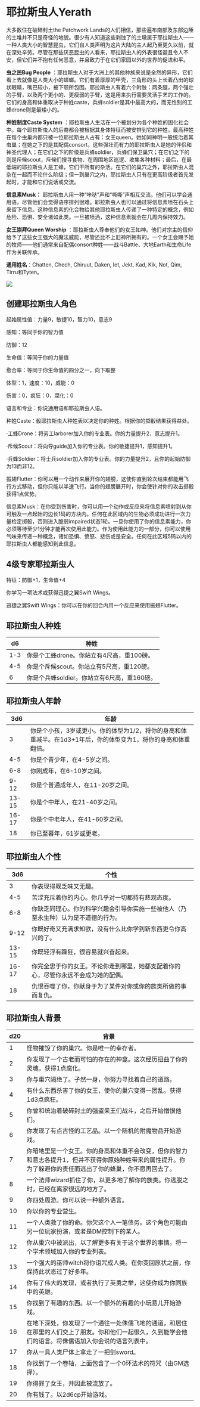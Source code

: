 # 耶拉斯虫人Yerath

大多数住在破碎封土the Patchwork
Lands的人们相信，那些遍布南部及东部边陲的土堆并不只是奇怪的地貌。很少有人知道这些剥蚀了的土墩属于耶拉斯虫人——一种人类大小的智慧昆虫，它们自人类声明为这片大陆的主人起乃至更久以前，就在深处辛劳。尽管在那些厌恶昆虫的人看来，耶拉斯虫人的外表很怪诞且令人不安，但它们并不抱有任何恶意，并且致力于在它们家园以外的世界的促进和平。

**虫之民Bug People**
：耶拉斯虫人对于大洲上的其他种族来说是全然的异形，它们看上去就像是人类大小的蟑螂。它们有着厚厚的甲壳，三角形的头上长着凸出的球状眼睛，嘴巴较小，被下颚所包围。耶拉斯虫人有着六个附肢：两条腿，两个强壮的手臂，以及两个更小的、更瘦弱的手臂，这是用来执行需要灵活手艺的工作的。它们的身高和体重取决于种姓caste，兵蜂soldier是其中最高大的，而无性别的工蜂drone则是最矮小的。

**种姓制度Caste System**
：耶拉斯虫人生活在一个被划分为各个种姓的固化社会中。每个耶拉斯虫人的后裔都会被根据其身体特征而被安排到它的种姓。最高种姓在每个虫巢内都只被一位耶拉斯虫人占有：女王queen。她如同神明一般统治着其虫巢；在她之下的是其配偶consort，这些强壮而有力的耶拉斯虫人是她的伴侣和神圣代理人；在它们之下的阶级是兵蜂soldier，兵蜂们保卫巢穴；在它们之下的则是斥候scout，斥候们搜寻食物、在周围地区巡逻、收集各种材料；最后，在最低端的耶拉斯虫人是工蜂，它们干所有的杂活。在它们的巢穴之外，耶拉斯虫人混杂在一起而不论什么阶级；但一到巢穴之内，耶拉斯虫人只有在更高阶级者首先发起时，才能和它们说话或交流。

**信息素Musk：**
耶拉斯虫人用一种“咔哒”声和“嘶嘶”声相互交流。他们可以学会通用语，尽管他们会觉得语序排列很难。耶拉斯虫人也可以通过将信息素喷在石头上来留下信息。这种信息素的化合物给其他耶拉斯虫人传递了一种特定的概念，例如危险、恐惧、安全诸如此类。一旦被喷洒，这种信息素就会在几周内保持效力。

**女王崇拜Queen Worship**
：耶拉斯虫人尊奉他们的女王如神。他们对宗主的信仰给予了这些女王强大的魔法威能，尽管还比不上旧神所拥有的。一个女王会赐予她的牧师——他们通常来自配偶consort种姓——战斗Battle、大地Earth和生命Life作为关联传承。

**通用姓名**：Chatten, Chech, Chiruut, Daken, Iet, Jekt, Kad, Kik, Not,
Qim, Tirru和Tyten。

![](https://sdlpic.oss-cn-beijing.aliyuncs.com/pic/20210619121347.png)

## 创建耶拉斯虫人角色

起始属性值：力量9，敏捷10，智力10，意志9

感知：等同于你的智力值

防御：12

生命值：等同于你的力量值

愈合率：等同于你生命值的四分之一，向下取整

体型：1，速度：10，威能：0

伤害：0，疯狂：0，腐化：0

语言和专业：你说通用语和耶拉斯虫人语。

种姓Caste：骰耶拉斯虫人种姓表以决定你的种姓。根据你的掷骰结果获得益处。

·工蜂Drone：将劳工larborer加入你的专业表。你的力量提升2，意志提升1。

·斥候Scout：将向导guide加入你的专业表。你的敏捷提升1，感知提升1。

·兵蜂Soldier：将士兵soldier加入你的专业表。你的力量提升2，且你的起始防御为13而非12。

振翅Flutter：你可以用一个动作来展开你的翅膀，这使你直到轮次结束都能用飞行方式移动，但你只能以半速飞行。当你的翅膀展开时，你会使针对你的攻击掷骰获得1点优势。

信息素Musk：在你受到伤害时，你可以用一个动作或反应来将信息素喷射到从你可触及一点起始的边长1码的方块内。任何在此区域内的生物必须成功进行一次力量检定掷骰，否则进入脆弱impaired状态1轮。一旦你使用了你的信息素能力，你必须等待至少1分钟才能再次使用此能力。作为使用此能力的一部分，你可以使用气味来传递一种概念，诸如恐惧、愤怒、悲伤或是安全。任何在此区域5码以内的耶拉斯虫人都能感知到此信息。

## 4级专家耶拉斯虫人

特征：防御+1，生命值+4

你学习一项法术或获得迅捷之翼Swift Wings。

迅捷之翼Swift Wings：你可以在你的回合内用一个反应来使用振翅Flutter。

## 耶拉斯虫人种姓

<table>
<thead>
<tr class="header">
<th>d6</th>
<th>种姓</th>
</tr>
</thead>
<tbody>
<tr class="odd">
<td>1-3</td>
<td>你是个工蜂drone。你站立有4尺高，重100磅。</td>
</tr>
<tr class="even">
<td>4-5</td>
<td>你是个斥候scout。你站立有5尺高，重120磅。</td>
</tr>
<tr class="odd">
<td>6</td>
<td>你是个兵蜂soldier。你站立有6尺高，重160磅。</td>
</tr>
</tbody>
</table>

## 耶拉斯虫人年龄

<table>
<thead>
<tr class="header">
<th>3d6</th>
<th>年龄</th>
</tr>
</thead>
<tbody>
<tr class="odd">
<td>3</td>
<td>你是个小孩，3岁或更小。你的体型为1/2，将你的身高和体重减半。在1d3+1年后，你的体型变为1，将你的身高和体重翻倍。</td>
</tr>
<tr class="even">
<td>4-5</td>
<td>你是个青少年，在4-5岁之间。</td>
</tr>
<tr class="odd">
<td>6-8</td>
<td>你刚成年，在6-10岁之间。</td>
</tr>
<tr class="even">
<td>9-12</td>
<td>你是个普通成年人，在11-20岁之间。</td>
</tr>
<tr class="odd">
<td>13-15</td>
<td>你是个中年人，在21-40岁之间。</td>
</tr>
<tr class="even">
<td>16-17</td>
<td>你是个中老年人，在41-60岁之间。</td>
</tr>
<tr class="odd">
<td>18</td>
<td>你已至暮年，61岁或更老。</td>
</tr>
</tbody>
</table>

## 耶拉斯虫人个性

<table>
<thead>
<tr class="header">
<th>3d6</th>
<th>个性</th>
</tr>
</thead>
<tbody>
<tr class="odd">
<td>3</td>
<td>你表现得既乏味又无趣。</td>
</tr>
<tr class="even">
<td>4-5</td>
<td>苦涩充斥着你的内心。你几乎对一切都持有悲观态度。</td>
</tr>
<tr class="odd">
<td>6-8</td>
<td>你缺乏同理心。你的科学兴趣会引导你实施一些被他人（乃至永生种）认为是不道德的行为。</td>
</tr>
<tr class="even">
<td>9-12</td>
<td>你既好奇又充满求知欲，没有什么比你学到新东西更令你高兴的了。</td>
</tr>
<tr class="odd">
<td>13-15</td>
<td>你既轻浮有躁狂，很容易就兴奋起来。</td>
</tr>
<tr class="even">
<td>16-17</td>
<td>你完全忠于你的女王。不论你走到哪里，她都支配着你的心，尽管你永远不会成为她的配偶。</td>
</tr>
<tr class="odd">
<td>18</td>
<td>仇恨吞噬了你，你献身于为了某件对你或你的族类所做的事而复仇。</td>
</tr>
</tbody>
</table>

## 耶拉斯虫人背景

<table>
<thead>
<tr class="header">
<th>d20</th>
<th>背景</th>
</tr>
</thead>
<tbody>
<tr class="odd">
<td>1</td>
<td>怪物摧毁了你的巢穴。你是唯一的幸存者。</td>
</tr>
<tr class="even">
<td>2</td>
<td>你发现了一个古老而可怕的存在的神龛。这次经历扭曲了你的灵魂，获得1点腐化。</td>
</tr>
<tr class="odd">
<td>3</td>
<td>你与巢穴隔绝了。孑然一身，你努力寻找着自己的道路。</td>
</tr>
<tr class="even">
<td>4</td>
<td>有什么东西杀害了你的女王，使你的巢穴变得一团乱。获得1d3点疯狂。</td>
</tr>
<tr class="odd">
<td>5</td>
<td>你曾和统治着破碎封土的强盗亲王们战斗，之后开始憎恨他们。</td>
</tr>
<tr class="even">
<td>6</td>
<td>你发现了有点古怪的工艺品。以一个随机的附魔物品开始游戏。</td>
</tr>
<tr class="odd">
<td>7</td>
<td>你暗地里是一个女王。你的身高和体重不会改变，但你的智力和意志各提升1，但并不获得你原始种姓带来的属性提升。你为了躲避你的责任而逃出了你的蜂巢，你不愿再回去了。</td>
</tr>
<tr class="even">
<td>8</td>
<td>一个法师wizard抓住了你，以更多地了解你的族类。你逃脱之时，已经在离家很远的地方了。</td>
</tr>
<tr class="odd">
<td>9</td>
<td>你四处周游。你可以说一种额外语言。</td>
</tr>
<tr class="even">
<td>10</td>
<td>你以你的专业营生。</td>
</tr>
<tr class="odd">
<td>11</td>
<td>一个人类救了你的命。你欠这个人一笔债务。这个角色可能由另一位玩家扮演，或者是DM控制下的某人。</td>
</tr>
<tr class="even">
<td>12</td>
<td>你从巢穴中被派出，以了解更多有关于这个世界的事情。将一个学术领域加入你的专业列表。</td>
</tr>
<tr class="odd">
<td>13</td>
<td>一个强大的巫师witch将你诅咒成人类。在你变回原状之前，你保持此状态过了好多年。</td>
</tr>
<tr class="even">
<td>14</td>
<td>你有了伟大的发现，或者执行了英勇之举，这使你成为你同族中的英雄。</td>
</tr>
<tr class="odd">
<td>15</td>
<td>你找到了有趣的东西。以一个额外的有趣的小玩意儿开始游戏。</td>
</tr>
<tr class="even">
<td>16</td>
<td>在地下深处，你发现了一个通往一处侏儒飞地的通道，和居住在那里的人们交上了朋友。你和他们一起很久，久到能学会他们的语言。将侏儒语加入你会说的语言列表中。</td>
</tr>
<tr class="odd">
<td>17</td>
<td>你从一具人类尸体上拿走了一把剑sword。</td>
</tr>
<tr class="even">
<td>18</td>
<td>你找到了一个卷轴，上面包含了一个0环法术的符咒（由GM选择）。</td>
</tr>
<tr class="odd">
<td>19</td>
<td>你得罪了女王，并因此被流放了。</td>
</tr>
<tr class="even">
<td>20</td>
<td>你有钱了。以2d6cp开始游戏。</td>
</tr>
</tbody>
</table>

 
